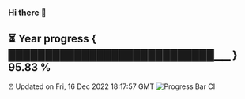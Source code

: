 ### Hi there 👋
⏳ Year progress { ████████████████████████████▁▁ } 95.83 %
---
⏰ Updated on Fri, 16 Dec 2022 18:17:57 GMT
![Progress Bar CI](https://github.com/liununu/liununu/workflows/Progress%20Bar%20CI/badge.svg)
